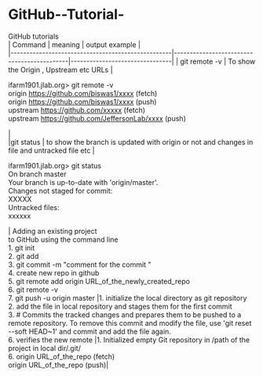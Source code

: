 # GitHub--Tutorial-
GitHub tutorials  
|                    Command                        |                meaning                     |      output example            |  
|---------------------------------------------------|--------------------------------------------|--------------------------------|
| git remote -v | To show the Origin , Upstream etc URLs | <p>ifarm1901.jlab.org> git remote -v <br> origin	https://github.com/biswas1/xxxx (fetch)<br> origin	https://github.com/biswas1/xxxx (push)<br>upstream	https://github.com/xxxxx (fetch) <br>upstream	https://github.com/JeffersonLab/xxxx (push) </p> |                                 
|git status | to show the branch is updated with origin or not and changes in file and untracked file etc |<p> ifarm1901.jlab.org> git status<br> On branch master <br>Your branch is up-to-date with 'origin/master'.<br>Changes not staged for commit:<br>XXXXX<br>  Untracked files:<br>xxxxxx</p> |
Adding an existing project <br>to GitHub using the command line <br> 1. git init <br> 2. git add <br> 3. git commit -m "comment for the commit " <br> 4. create new repo in github <br> 5. git remote add origin URL_of_the_newly_created_repo  <br> 6. git remote -v   <br> 7. git push -u origin master      |1. initialize the local directory as git repository <br> 2. add the file in local repository and stages them for the first commit <br> 3. # Commits the tracked changes and prepares them to be pushed to a remote repository. To remove this commit and modify the file, use 'git reset --soft HEAD~1' and commit and add the file again.  <br> 6. verifies the new remote      |1. Initialized empty Git repository in /path of the project in local dir/.git/ <br> 6. origin URL_of_the_repo (fetch) <br> origin  URL_of_the_repo (push)|
